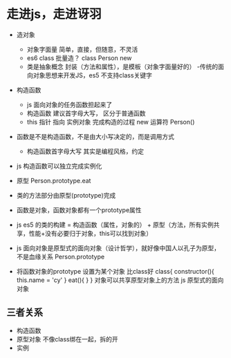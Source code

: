 # 走进js，走进讶羽

- 造对象
  - 对象字面量
    简单，直接，但随意，不灵活
  - es6 class
    批量造？ class Person
    new 
  - 类是抽象概念 封装（方法和属性），是模板（对象字面量好的）
  -传统的面向对象思想来开发JS，es5 不支持class关键字

- 构造函数 
  - js 面向对象的任务函数担起来了
  - 构造函数  建议首字母大写， 区分于普通函数
  - this 指针 指向 实例对象
    完成构造的过程
    new 运算符 Person() 

- 函数是不是构造函数，不是由大小写决定的，而是调用方式
  - 构造函数首字母大写 其实是编程风格，约定

- js 构造函数可以独立完成实例化 
- 原型
  Person.prototype.eat 

- 类的方法部分由原型(prototype)完成
- 函数是对象，函数对象都有一个prototype属性

- js es5 的类的构建 = 构造函数（属性，对象的） + 原型（方法，所有实例共享，性能+没有必要归于对象，this可以找到对象）

- js 面向对象是原型式的面向对象（设计哲学），就好像中国人以孔子为原型，不是血缘关系
  Person.prototype 

- 将函数对象的prototype 设置为某个对象
比class好
 class{
  constructor(){
    this.name = 'cy'
  }
  eat(){ }
 }
 对象可以共享原型对象上的方法
 js 原型式的面向对象 

 ## 三者关系
  - 构造函数
  - 原型对象
    不像class绑在一起，拆的开
  - 实例 